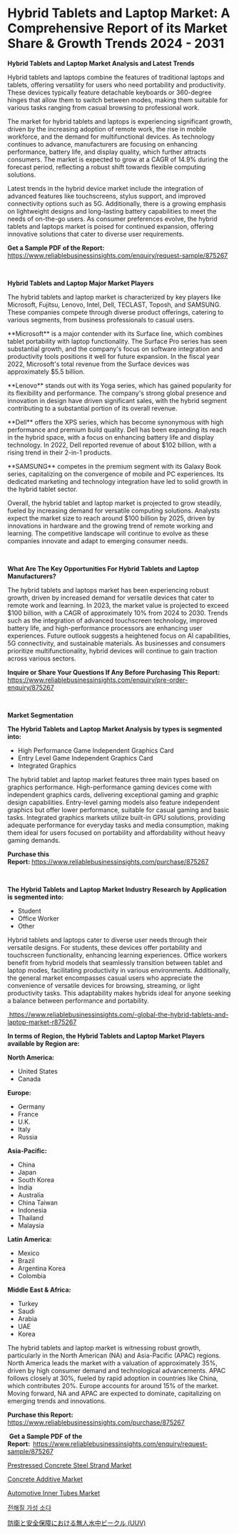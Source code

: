 <p><h1>Hybrid Tablets and Laptop Market: A Comprehensive Report of its Market Share & Growth Trends 2024 - 2031</h1></p><p><strong>Hybrid Tablets and Laptop Market Analysis and Latest Trends</strong></p>
<p><p>Hybrid tablets and laptops combine the features of traditional laptops and tablets, offering versatility for users who need portability and productivity. These devices typically feature detachable keyboards or 360-degree hinges that allow them to switch between modes, making them suitable for various tasks ranging from casual browsing to professional work.</p><p>The market for hybrid tablets and laptops is experiencing significant growth, driven by the increasing adoption of remote work, the rise in mobile workforce, and the demand for multifunctional devices. As technology continues to advance, manufacturers are focusing on enhancing performance, battery life, and display quality, which further attracts consumers. The market is expected to grow at a CAGR of 14.9% during the forecast period, reflecting a robust shift towards flexible computing solutions. </p><p>Latest trends in the hybrid device market include the integration of advanced features like touchscreens, stylus support, and improved connectivity options such as 5G. Additionally, there is a growing emphasis on lightweight designs and long-lasting battery capabilities to meet the needs of on-the-go users. As consumer preferences evolve, the hybrid tablets and laptops market is poised for continued expansion, offering innovative solutions that cater to diverse user requirements.</p></p>
<p><strong>Get a Sample PDF of the Report:&nbsp;</strong> <a href="https://www.reliablebusinessinsights.com/enquiry/request-sample/875267">https://www.reliablebusinessinsights.com/enquiry/request-sample/875267</a></p>
<p>&nbsp;</p>
<p><strong>Hybrid Tablets and Laptop Major Market Players</strong></p>
<p><p>The hybrid tablets and laptop market is characterized by key players like Microsoft, Fujitsu, Lenovo, Intel, Dell, TECLAST, Toposh, and SAMSUNG. These companies compete through diverse product offerings, catering to various segments, from business professionals to casual users.</p><p>**Microsoft** is a major contender with its Surface line, which combines tablet portability with laptop functionality. The Surface Pro series has seen substantial growth, and the company's focus on software integration and productivity tools positions it well for future expansion. In the fiscal year 2022, Microsoft's total revenue from the Surface devices was approximately $5.5 billion.</p><p>**Lenovo** stands out with its Yoga series, which has gained popularity for its flexibility and performance. The company's strong global presence and innovation in design have driven significant sales, with the hybrid segment contributing to a substantial portion of its overall revenue.</p><p>**Dell** offers the XPS series, which has become synonymous with high performance and premium build quality. Dell has been expanding its reach in the hybrid space, with a focus on enhancing battery life and display technology. In 2022, Dell reported revenue of about $102 billion, with a rising trend in their 2-in-1 products.</p><p>**SAMSUNG** competes in the premium segment with its Galaxy Book series, capitalizing on the convergence of mobile and PC experiences. Its dedicated marketing and technology integration have led to solid growth in the hybrid tablet sector.</p><p>Overall, the hybrid tablet and laptop market is projected to grow steadily, fueled by increasing demand for versatile computing solutions. Analysts expect the market size to reach around $100 billion by 2025, driven by innovations in hardware and the growing trend of remote working and learning. The competitive landscape will continue to evolve as these companies innovate and adapt to emerging consumer needs.</p></p>
<p>&nbsp;</p>
<p><strong>What Are The Key Opportunities For Hybrid Tablets and Laptop Manufacturers?</strong></p>
<p><p>The hybrid tablets and laptops market has been experiencing robust growth, driven by increased demand for versatile devices that cater to remote work and learning. In 2023, the market value is projected to exceed $100 billion, with a CAGR of approximately 10% from 2024 to 2030. Trends such as the integration of advanced touchscreen technology, improved battery life, and high-performance processors are enhancing user experiences. Future outlook suggests a heightened focus on AI capabilities, 5G connectivity, and sustainable materials. As businesses and consumers prioritize multifunctionality, hybrid devices will continue to gain traction across various sectors.</p></p>
<p><strong>Inquire or Share Your Questions If Any Before Purchasing This Report:</strong> <a href="https://www.reliablebusinessinsights.com/enquiry/pre-order-enquiry/875267">https://www.reliablebusinessinsights.com/enquiry/pre-order-enquiry/875267</a></p>
<p>&nbsp;</p>
<p><strong>Market Segmentation</strong></p>
<p><strong>The Hybrid Tablets and Laptop Market Analysis by types is segmented into:</strong></p>
<p><ul><li>High Performance Game Independent Graphics Card</li><li>Entry Level Game Independent Graphics Card</li><li>Integrated Graphics</li></ul></p>
<p><p>The hybrid tablet and laptop market features three main types based on graphics performance. High-performance gaming devices come with independent graphics cards, delivering exceptional gaming and graphic design capabilities. Entry-level gaming models also feature independent graphics but offer lower performance, suitable for casual gaming and basic tasks. Integrated graphics markets utilize built-in GPU solutions, providing adequate performance for everyday tasks and media consumption, making them ideal for users focused on portability and affordability without heavy gaming demands.</p></p>
<p><strong>Purchase this Report:&nbsp;</strong><a href="https://www.reliablebusinessinsights.com/purchase/875267">https://www.reliablebusinessinsights.com/purchase/875267</a></p>
<p>&nbsp;</p>
<p><strong>The Hybrid Tablets and Laptop Market Industry Research by Application is segmented into:</strong></p>
<p><ul><li>Student</li><li>Office Worker</li><li>Other</li></ul></p>
<p><p>Hybrid tablets and laptops cater to diverse user needs through their versatile designs. For students, these devices offer portability and touchscreen functionality, enhancing learning experiences. Office workers benefit from hybrid models that seamlessly transition between tablet and laptop modes, facilitating productivity in various environments. Additionally, the general market encompasses casual users who appreciate the convenience of versatile devices for browsing, streaming, or light productivity tasks. This adaptability makes hybrids ideal for anyone seeking a balance between performance and portability.</p></p>
<p><a href="https://www.reliablebusinessinsights.com/-global-the-hybrid-tablets-and-laptop-market-r875267">&nbsp;https://www.reliablebusinessinsights.com/-global-the-hybrid-tablets-and-laptop-market-r875267</a></p>
<p><strong>In terms of Region, the Hybrid Tablets and Laptop Market Players available by Region are:</strong></p>
<p>
    <p> <strong> North America: </strong>
        <ul>
            <li>United States</li>
            <li>Canada</li>
        </ul>
        </p> 
    <p> <strong> Europe: </strong>
        <ul>
            <li>Germany</li>
            <li>France</li>
            <li>U.K.</li>
            <li>Italy</li>
            <li>Russia</li>
        </ul>
        </p> 
    <p> <strong> Asia-Pacific: </strong>
        <ul>
            <li>China</li>
            <li>Japan</li>
            <li>South Korea</li>
            <li>India</li>
            <li>Australia</li>
            <li>China Taiwan</li>
            <li>Indonesia</li>
            <li>Thailand</li>
            <li>Malaysia</li>
        </ul>
        </p> 
    <p> <strong> Latin America: </strong>
        <ul>
            <li>Mexico</li>
            <li>Brazil</li>
            <li>Argentina Korea</li>
            <li>Colombia</li>
        </ul>
        </p> 
    <p> <strong> Middle East & Africa: </strong>
        <ul>
            <li>Turkey</li>
            <li>Saudi</li>
            <li>Arabia</li>
            <li>UAE</li>
            <li>Korea</li>
        </ul>
    </p>
    </p>
<p><p>The hybrid tablets and laptop market is witnessing robust growth, particularly in the North American (NA) and Asia-Pacific (APAC) regions. North America leads the market with a valuation of approximately 35%, driven by high consumer demand and technological advancements. APAC follows closely at 30%, fueled by rapid adoption in countries like China, which contributes 20%. Europe accounts for around 15% of the market. Moving forward, NA and APAC are expected to dominate, capitalizing on emerging trends and innovations.</p></p>
<p><strong>Purchase this Report: </strong><a href="https://www.reliablebusinessinsights.com/purchase/875267">https://www.reliablebusinessinsights.com/purchase/875267</a></p>
<p>&nbsp;<strong>Get a Sample PDF of the Report:&nbsp;&nbsp;</strong><a href="https://www.reliablebusinessinsights.com/enquiry/request-sample/875267">https://www.reliablebusinessinsights.com/enquiry/request-sample/875267</a></p>
<p><strong></strong></p>
<p><p><a href="https://medium.com/@janetchuaf36/market-dynamics-and-future-trends-in-the-global-prestressed-concrete-steel-strand-market-sector-f81ab1ba7b3a">Prestressed Concrete Steel Strand Market</a></p><p><a href="https://issuu.com/reportprime-2/docs/concrete-additive-market-size-2030._17a8ca8e181dcf">Concrete Additive Market</a></p><p><a href="https://www.linkedin.com/pulse/market-forecasting-change-global-automotive-inner-tubes-dynamics-sjnre?trackingId=SGYcu63nQNWzDbQI1y50GQ%3D%3D">Automotive Inner Tubes Market</a></p><p><a href="https://medium.com/@percymckty3ytenzie89676/electrolytic-caustic-soda-market-%EC%9D%98-%EA%B8%80%EB%A1%9C%EB%B2%8C-%EC%8B%9C%EC%9E%A5-%EA%B0%9C%EC%9A%94%EB%8A%94-%EC%A0%84-%EC%84%B8%EA%B3%84-%EB%B0%8F-%EC%A3%BC%EC%9A%94-%EC%8B%9C%EC%9E%A5%EC%9D%98-%EC%82%B0%EC%97%85%EC%97%90-%EC%98%81%ED%96%A5%EC%9D%84-%EB%AF%B8%EC%B9%98%EB%8A%94-%EC%A3%BC%EC%9A%94-%ED%8A%B8%EB%A0%8C%EB%93%9C%EC%97%90-%EB%8C%80%ED%95%9C-%EB%8F%85%ED%8A%B9%ED%95%9C-%EA%B4%80%EC%A0%90%EC%9D%84-%EC%A0%9C%EA%B3%B5%ED%95%A9%EB%8B%88%EB%8B%A4-cbe6e4f10982">전해질 가성 소다</a></p><p><a href="https://medium.com/@durgin521/unmanned-underwater-vehicles-uuv-in-defense-and-security-6fcde28391db">防衛と安全保障における無人水中ビークル (UUV)</a></p></p>